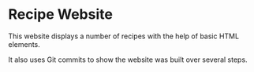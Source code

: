 # Recipe Website

This website displays a number of recipes with the help of basic HTML elements.

It also uses Git commits to show the website was built over several steps.
